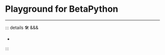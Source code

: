 # Playground for BetaPython

---

<!-- =================================================== -->
<!-- =================================================== -->
<!-- =================================================== -->
<!-- =================================================== -->
<!-- =================================================== -->
::: details 🛠 &&&

-

:::
